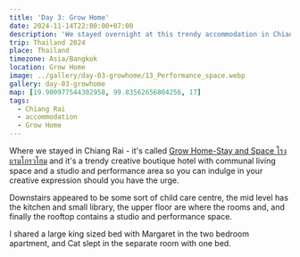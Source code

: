 ```yaml
---
title: 'Day 3: Grow Home'
date: 2024-11-14T22:00:00+07:00
description: 'We stayed overnight at this trendy accommodation in Chiang Rai.'
trip: Thailand 2024
place: Thailand
timezone: Asia/Bangkok
location: Grow Home
image: ../gallery/day-03-growhome/13_Performance_space.webp
gallery: day-03-growhome
map: [19.900977544302958, 99.83562656804256, 17]
tags:
  - Chiang Rai
  - accommodation
  - Grow Home
---
```


Where we stayed in Chiang Rai - it's called [Grow Home-Stay and Space โรงแรมโกรวโฮม](https://www.facebook.com/growhomestayandspace/) and it's a trendy creative boutique hotel with communal living space and a studio and performance area so you can indulge in your creative expression should you have the urge.

Downstairs appeared to be some sort of child care centre, the mid level has the kitchen and small library, the upper floor are where the rooms and, and finally the rooftop contains a studio and performance space.

I shared a large king sized bed with Margaret in the two bedroom apartment, and Cat slept in the separate room with one bed.
